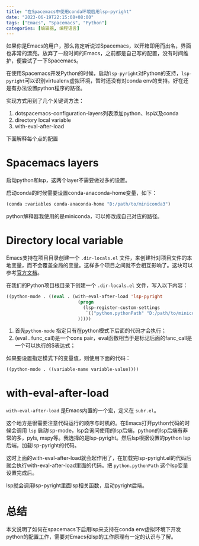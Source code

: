 ```yaml
---
title: "在Spacemacs中使用conda环境启用lsp-pyright"
date: "2023-06-19T22:15:08+08:00"
tags: ["Emacs", "Spacemacs", "Python"]
categories: [编辑器, 编程语言]
---
```



如果你是Emacs的用户，那么肯定听说过Spacemacs，以开箱即用而出名，界面也非常的漂亮。放弃了一段时间的Emacs，之前都是自己写的配置，没有时间维护，便尝试了一下Spacemacs。

在使用Spacemacs开发Python的时候，启动`lsp-pyright`对Python的支持，`lsp-pyright`可以识别virtualenv虚拟环境，暂时还没有对conda env的支持。好在还是有办法设置python程序的路径。

实现方式用到了几个关键词方法：

1. dotspacemacs-configuration-layers列表添加python、lsp以及conda
2. directory local variable
3. with-eval-after-load

下面解释每个点的配置

# Spacemacs layers

启动python和lsp，这两个layer不需要做过多的设置。

启动conda的时候需要设置conda-anaconda-home变量，如下：

```lisp
(conda :variables conda-anaconda-home "D:/path/to/miniconda3")
```

python解释器我使用的是miniconda，可以修改成自己对应的路径。

# Directory local variable

Emacs支持在项目目录创建一个 `.dir-locals.el` 文件，来创建针对项目文件的本地变量，而不会覆盖全局的变量。这样多个项目之间就不会相互影响了。这块可以参考[官方文档](https://www.gnu.org/software/emacs/manual/html_node/emacs/Directory-Variables.html)。

在我们的Python项目根目录下创建一个 `.dir-locals.el` 文件，写入以下内容：

```lisp
((python-mode . ((eval . (with-eval-after-load 'lsp-pyright
                           (progn
                             (lsp-register-custom-settings
                              `(("python.pythonPath" "D:/path/to/miniconda3/envs/stringle_pro/python.exe"))))
                           )))))
```

1. 首先`python-mode` 指定只有在python模式下后面的代码才会执行；
2. (eval . func_call)是一个cons pair，eval函数相当于是标记后面的fanc_call是一个可以执行的S表达式；

如果要设置指定模式下的变量值，则使用下面的代码：

```lisp
((python-mode . ((variable-name variable-value))))
```

# with-eval-after-load

`with-eval-after-load` 是Emacs内置的一个宏，定义在 `subr.el`。

这个地方是很需要注意代码运行的顺序与时机的。在Emacs打开python代码的时候会调用 `lsp` 启动lsp-mode，lsp会询问使用的lsp后端，python的lsp后端有非常的多，pyls, mspy等。我选择的是lsp-pyright。然后lsp根据设置的python lsp后端，加载lsp-pyright的代码。

这时上面的with-eval-after-load就会起作用了，在加载完lsp-pyright.el的代码后就会执行with-eval-after-load里面的代码。把 `python.pythonPath` 这个lsp变量设置完成后。

lsp就会调用lsp-pyright里面lsp相关函数，启动pyright后端。

# 总结

本文说明了如何在spacemacs下启用lsp来支持在conda env虚拟环境下开发python的配置工作，需要对Emacs和lsp的工作原理有一定的认识与了解。
